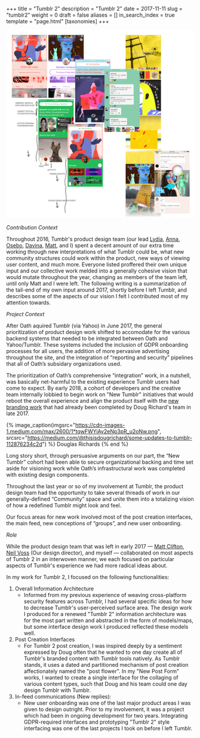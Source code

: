 +++
title = "Tumblr 2"
description = "Tumblr 2"
date = 2017-11-11
slug = "tumblr2"
weight = 0
draft = false
aliases = []
in_search_index = true
template = "page.html"
[taxonomies]
+++

![](1.png)

_Contribution Context_

Throughout 2016, Tumblr's product design team (our lead [Lydia](https://lydiawhite.info/), [Anna](https://www.annaniess.biz/), [Osebo](https://www.are.na/o-sebo), [Davina](https://davinakim.com/), [Matt](https://twitter.com/mttclftn), and I) spent a decent amount of our extra time working through new interpretations of what Tumblr could be, what new community structures could work within the product, new ways of viewing user content, and much more. Everyone listed proffered their own unique input and our collective work melded into a generally cohesive vision that would mutate throughout the year, changing as members of the team left, until only Matt and I were left. The following writing is a summarization of the tail-end of my own input around 2017, shortly before I left Tumblr, and describes some of the aspects of our vision I felt I contributed most of my attention towards.

_Project Context_

After Oath aquired Tumblr (via Yahoo) in June 2017, the general prioritization of product design work shifted to accomodate for the various backend systems that needed to be integrated between Oath and Yahoo/Tumblr. These systems included the inclusion of GDPR onboarding processes for all users, the addition of more pervasive advertising throughout the site, and the integration of “reporting and security” pipelines that all of Oath’s subsidary organizations used.

The prioritization of Oath’s comprehensive “integration” work, in a nutshell, was basically net-harmful to the existing experience Tumblr users had come to expect. By early 2018, a cohort of developers and the creative team internally lobbied to begin work on "New Tumblr" initiatives that would reboot the overall experience and align the product itself with the [new branding work](https://medium.com/@thisisdougrichard/some-updates-to-tumblr-112876234c2d) that had already been completed by Doug Richard's team in late 2017.

{% image_caption(imgsrc="https://cdn-images-1.medium.com/max/2600/1*tqwFWYiAy2eNp3pR_u2oNw.png", srcsrc="https://medium.com/@thisisdougrichard/some-updates-to-tumblr-112876234c2d") %}
Douglas Richards
{% end %}

Long story short, through persuasive arguments on our part, the “New Tumblr” cohort had been able to secure organizational backing and time set aside for visioning work while Oath’s infrastructural work was completed with existing design components.

Throughout the last year or so of my involvement at Tumblr, the product design team had the opportunity to take several threads of work in our generally-defined “Community” space and unite them into a totalizing vision of how a redefined Tumblr might look and feel.

Our focus areas for new work involved most of the post creation interfaces, the main feed, new conceptions of “groups”, and new user onboarding.

_Role_

While the product design team that was left in early 2017 — [Matt Clifton](https://twitter.com/mttclftn), [Neil Voss](https://twitter.com/neilvoss) (Our design director), and myself — collaborated on most aspects of Tumblr 2 in an interwoven manner, we each focused on particular aspects of Tumblr's experience we had more radical ideas about. 

In my work for Tumblr 2, I focused on the following functionalities:

1. Overall Information Architecture
   - Informed from my previous experience of weaving cross-platform security features across Tumblr, I had several specific ideas for how to decrease Tumblr's user-perceived surface area. The design work I produced for a renewed "Tumblr 2" information architecture was for the most part written and abstracted in the form of models/maps, but some interface design work I produced reflected these models well.
2. Post Creation Interfaces
   - For Tumblr 2 post creation, I was inspired deeply by a sentiment expressed by Doug often that he wanted to one day create all of Tumblr's branded content with Tumblr tools natively. As Tumblr stands, it uses a dated and partitioned mechanism of post creation affectionately named the "post flower". In my "New Post Form" works, I wanted to create a single interface for the collaging of various content types, such that Doug and his team could one day design Tumblr with Tumblr.
3. In-feed communications (New replies):
   - New user onboarding was one of the last major product areas I was given to design outright. Prior to my involvement, it was a project which had been in ongoing development for two years. Integrating GDPR-required interfaces and prototyping "Tumblr 2" style interfacing was one of the last projects I took on before I left Tumblr.
